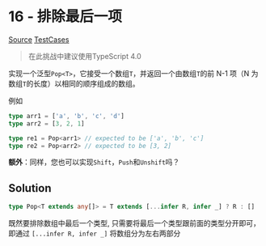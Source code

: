 # 16 - 排除最后一项

[Source](https://github.com/lybenson/ts-checker/blob/master/src/16-medium-pop/template.ts) [TestCases](https://github.com/lybenson/ts-checker/blob/master/src/16-medium-pop/test-cases.ts)

> 在此挑战中建议使用TypeScript 4.0

实现一个泛型`Pop<T>`，它接受一个数组`T`，并返回一个由数组`T`的前 N-1 项（N 为数组`T`的长度）以相同的顺序组成的数组。

例如

```ts
type arr1 = ['a', 'b', 'c', 'd']
type arr2 = [3, 2, 1]

type re1 = Pop<arr1> // expected to be ['a', 'b', 'c']
type re2 = Pop<arr2> // expected to be [3, 2]
```

**额外**：同样，您也可以实现`Shift`，`Push`和`Unshift`吗？

## Solution

```ts
type Pop<T extends any[]> = T extends [...infer R, infer _] ? R : []
```

既然要排除数组中最后一个类型, 只需要将最后一个类型跟前面的类型分开即可，即通过 `[...infer R, infer _]` 将数组分为左右两部分
